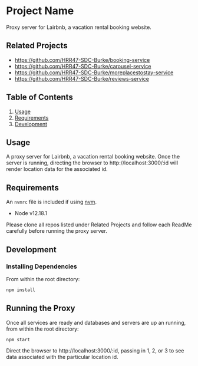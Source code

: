 # Project Name

Proxy server for Lairbnb, a vacation rental booking website.

## Related Projects

  - https://github.com/HRR47-SDC-Burke/booking-service
  - https://github.com/HRR47-SDC-Burke/carousel-service
  - https://github.com/HRR47-SDC-Burke/moreplacestostay-service
  - https://github.com/HRR47-SDC-Burke/reviews-service

## Table of Contents

1. [Usage](#Usage)
1. [Requirements](#requirements)
1. [Development](#development)

## Usage

A proxy server for Lairbnb, a vacation rental booking website.
Once the server is running, directing the browser to http://localhost:3000/:id
will render location data for the associated id.

## Requirements

An `nvmrc` file is included if using [nvm](https://github.com/creationix/nvm).

- Node v12.18.1

Please clone all repos listed under Related Projects and follow each ReadMe
carefully before running the proxy server.

## Development

### Installing Dependencies

From within the root directory:

```sh
npm install
```
## Running the Proxy

Once all services are ready and databases and servers are up an running,
from within the root directory:

```sh
npm start
```

Direct the browser to http://localhost:3000/:id, passing in 1, 2, or 3 to see
data associated with the particular location id.

